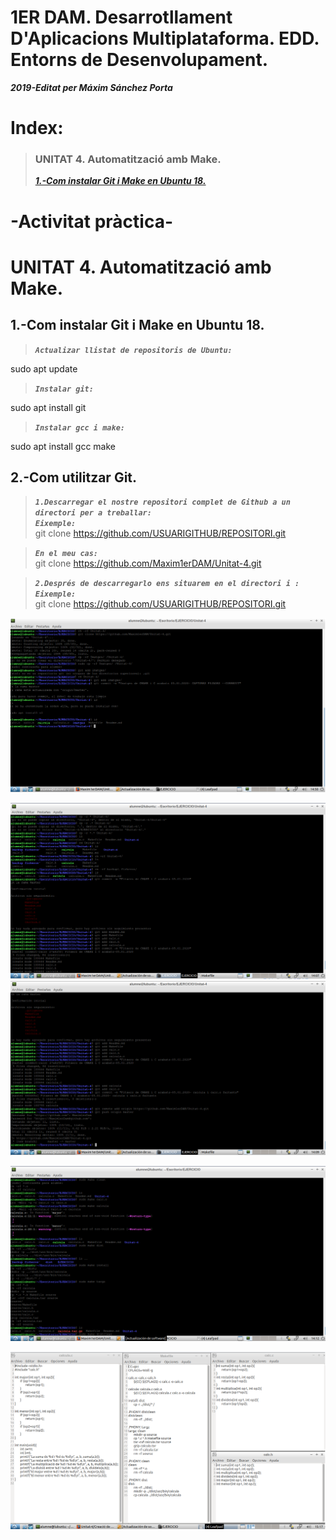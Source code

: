 # **1ER DAM. Desarrotllament D'Aplicacions Multiplataforma. EDD. Entorns de Desenvolupament.**

***2019-Editat per Máxim Sánchez Porta***


# Index:



>### UNITAT 4. Automatització amb Make.
>
>***[1.-Com instalar Git i Make en Ubuntu 18.](https://github.com/Maxim1erDAM/EDD/blob/master/Unitat%202/Unitat2.md#1-com-instalar-vscode-en-ubuntu-18)***
>

#    **-Activitat pràctica-**



# UNITAT 4. Automatització amb Make.


## 1.-Com instalar Git i Make en Ubuntu 18.

>***`Actualizar llistat de repositoris de Ubuntu:`***  

sudo apt update

>***`Instalar git:`***  

sudo apt install git


>***`Instalar gcc i make:`***  

sudo apt install gcc make

## 2.-Com utilitzar Git.

>***`1.Descarregar el nostre repositori complet de Github a un directori per a treballar:`***  
>***`Eixemple:`***  
git clone https://github.com/USUARIGITHUB/REPOSITORI.git

>***`En el meu cas:`***  
git clone https://github.com/Maxim1erDAM/Unitat-4.git



>***`2.Després de descarregarlo ens situarem en el directori i :`***  
>***`Eixemple:`***  
git clone https://github.com/USUARIGITHUB/REPOSITORI.git

![PujadaD'imatges](Imatges/captura%20final%20edd%20pujada%20imatges.png)



![ImatgePushARepoPart1](Imatges/Git-Github%20PARTE%201.png)
![ImatgePushARepoPart2](Imatges/Git-Github%20PARTE%202.png)


![ImatgeCompilacioPart1](Imatges/Eixeple%20de%20compilacio%20i%20targets%20de%20Makefile%20i%20CMAKE%20part%201.png)


![ImatgeFitxers](Imatges/CAPTURA%20FINAL%20FITXERS.png)



